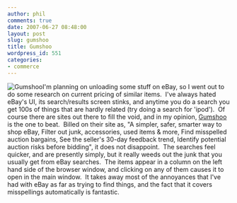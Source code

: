 ```yaml
---
author: phil
comments: true
date: 2007-06-27 08:48:00
layout: post
slug: gumshoo
title: Gumshoo
wordpress_id: 551
categories:
- commerce
---
```


![Gumshoo](http://fak3r.com/wp-content/uploads/2007/06/logo_full.gif)I'm planning on unloading some stuff on eBay, so I went out to do some research on current pricing of similar items.  I've always hated eBay's UI, its search/results screen stinks, and anytime you do a search you get 100s of things that are hardly related (try doing a search for 'ipod').  Of course there are sites out there to fill the void, and in my opinion, [Gumshoo](http://www.gumshoo.com/) is the one to beat.  Billed on their site as, "A simpler, safer, smarter way to shop eBay, Filter out junk, accessories, used items & more, Find misspelled auction bargains, See the seller's 30-day feedback trend, Identify potential auction risks before bidding", it does not disappoint.  The searches feel quicker, and are presently simply, but it really weeds out the junk that you usually get from eBay searches.  The items appear in a column on the left hand side of the browser window, and clicking on any of them causes it to open in the main window.  It takes away most of the annoyances that I've had with eBay as far as trying to find things, and the fact that it covers misspellings automatically is fantastic.
